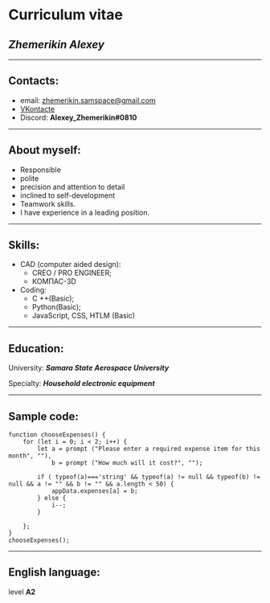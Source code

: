 # **Curriculum vitae**

## ***Zhemerikin Alexey***

---

## Сontacts:

* email: zhemerikin.samspace@gmail.com
* [VKontacte](https://vk.com/id28867461) 
* Discord: **Alexey_Zhemerikin#0810**

---
## About myself:
* Responsible
* polite
* precision and attention to detail
* inclined to self-development
* Teamwork skills.
* I have experience in a leading position.

---

## **Skills**:
* CAD (computer aided design):
  * CREO / PRO ENGINEER;
  * КОМПАС-3D
* Coding:
  * C ++(Basic);
  * Python(Basic);
  * JavaScript, CSS, HTLM (Basic)

---

## Education:

University: ***Samara State Aerospace University***

Specialty: ***Household electronic equipment***

---

## Sample code:
```
function chooseExpenses() {
    for (let i = 0; i < 2; i++) {
        let a = prompt ("Please enter a required expense item for this month", ""),
            b = prompt ("How much will it cost?", "");
    
        if ( typeof(a)==='string' && typeof(a) != null && typeof(b) != null && a != "" && b != "" && a.length < 50) {
            appData.expenses[a] = b;
        } else {
            i--;
        }
    
    };
}
chooseExpenses();
```

---

## English language:

level **A2**